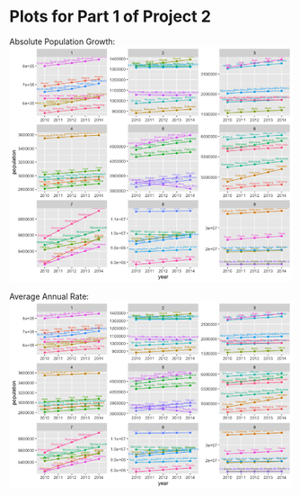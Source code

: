 # Plots for Part 1 of Project 2

Absolute Population Growth:
![](Rplot08.png)

Average Annual Rate:
![](Rplot33.png)
